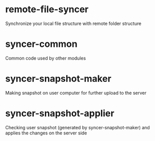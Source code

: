 # remote-file-syncer
Synchronize your local file structure with remote folder structure

# syncer-common
Common code used by other modules

# syncer-snapshot-maker
Making snapshot on user computer for further upload to the server

# syncer-snapshot-applier
Checking user snapshot (generated by syncer-snapshot-maker) and applies the changes on the server side
